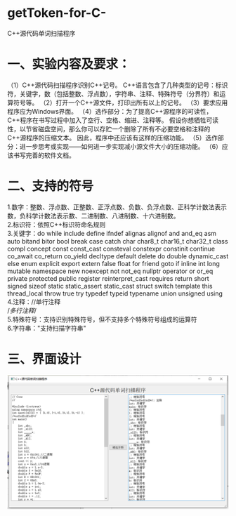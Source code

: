 # getToken-for-C-
C++源代码单词扫描程序
# 一、实验内容及要求：

（1）C++源代码扫描程序识别C++记号。
       C++语言包含了几种类型的记号：标识符，关键字，数（包括整数、浮点数），字符串、注释、特殊符号（分界符）和运算符号等。
（2）打开一个C++源文件，打印出所有以上的记号。
（3）要求应用程序应为Windows界面。
（4）选作部分：为了提高C++源程序的可读性，C++程序在书写过程中加入了空行、空格、缩进、注释等。
    假设你想牺牲可读性，以节省磁盘空间，那么你可以存贮一个删除了所有不必要空格和注释的C++源程序的压缩文本。
    因此，程序中还应该有这样的压缩功能。
（5）选作部分：进一步思考或实现——如何进一步实现减小源文件大小的压缩功能。
（6）应该书写完善的软件文档。

# 二、支持的符号
1.数字：整数、浮点数、正整数、正浮点数、负数、负浮点数、正科学计数法表示数，负科学计数法表示数、二进制数、八进制数、十六进制数。  
2.标识符：依照C++标识符命名规则  
3.关键字：do while include define ifndef alignas alignof and and_eq asm auto 
bitand bitor bool break case catch char char8_t char16_t char32_t 
class compl concept const const_cast consteval constexpr constinit 
continue co_await co_return co_yield decltype default delete do 
double dynamic_cast else enum explicit export extern false float
for friend goto if inline int long mutable namespace new noexcept
not not_eq nullptr operator or or_eq private protected public register 
reinterpret_cast requires return short signed sizeof static static_assert 
static_cast struct switch template this thread_local throw true try typedef 
typeid typename union unsigned using
4.注释：//单行注释  
/*多行注释*/   
5.特殊符号：支持识别特殊符号，但不支持多个特殊符号组成的运算符  
6.字符串："支持扫描字符串"  

# 三、界面设计  
![界面](https://github.com/Gao-JF/getToken-for-C-/blob/main/%E7%95%8C%E9%9D%A2.png?raw=true)

